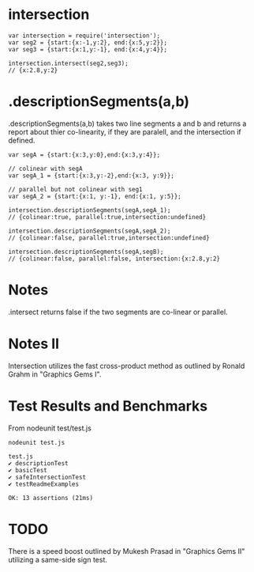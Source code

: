 intersection
============
    
    var intersection = require('intersection');
    var seg2 = {start:{x:-1,y:2}, end:{x:5,y:2}};
    var seg3 = {start:{x:1,y:-1}, end:{x:4,y:4}};

    intersection.intersect(seg2,seg3); 
    // {x:2.8,y:2}

.descriptionSegments(a,b)
=========================

.descriptionSegments(a,b) takes two line segments a and b and returns a 
report about thier co-linearity, if they are paralell, and the intersection
if defined.

    var segA = {start:{x:3,y:0},end:{x:3,y:4}};

    // colinear with segA
    var segA_1 = {start:{x:3,y:-2},end:{x:3, y:9}};

    // parallel but not colinear with seg1
    var segA_2 = {start:{x:1, y:-1}, end:{x:1, y:5}};

    intersection.descriptionSegments(segA,segA_1);
    // {colinear:true, parallel:true,intersection:undefined}

    intersection.descriptionSegments(segA,segA_2);
    // {colinear:false, parallel:true,intersection:undefined}

    intersection.descriptionSegments(segA,segB);
    // {colinear:false, parallel:false, intersection:{x:2.8,y:2}


Notes
=====
    
.intersect returns false if the two segments are co-linear or parallel.


Notes II
========
    
Intersection utilizes the fast cross-product method as outlined by Ronald Grahm
in "Graphics Gems I".

Test Results and Benchmarks
===========================

From nodeunit test/test.js

    nodeunit test.js 

    test.js
    ✔ descriptionTest
    ✔ basicTest
    ✔ safeIntersectionTest
    ✔ testReadmeExamples

    OK: 13 assertions (21ms)



TODO
====

There is a speed boost outlined by Mukesh Prasad in "Graphics Gems II" utilizing a same-side sign test.
